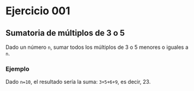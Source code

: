 # Ejercicio **001**
## Sumatoria de múltiplos de 3 o 5
Dado un número `n`, sumar todos los múltiplos de 3 o 5 menores o iguales a `n`.
### Ejemplo
Dado `n=10`, el resultado sería la suma: `3+5+6+9`, es decir, 23.